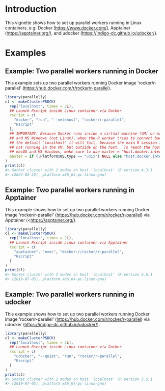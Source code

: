 <!--
%\VignetteIndexEntry{Parallel Workers Running in Linux Containers}
%\VignetteAuthor{Henrik Bengtsson}
%\VignetteKeyword{R}
%\VignetteKeyword{package}
%\VignetteKeyword{vignette}
%\VignetteKeyword{Docker}
%\VignetteKeyword{Apptainer}
%\VignetteEngine{parallelly::selfonly}
-->


# Introduction

This vignette shows how to set up parallel workers running in Linux
containers, e.g. Docker (<https://www.docker.com/>), Apptainer
(<https://apptainer.org/>), and udocker
(<https://indigo-dc.github.io/udocker/>).



# Examples

## Example: Two parallel workers running in Docker

This example sets up two parallel workers running Docker image
'rocker/r-parallel' (<https://hub.docker.com/r/rocker/r-parallel>).

```r
library(parallelly)
cl <- makeClusterPSOCK(
  rep("localhost", times = 2L),
  ## Launch Rscript inside Linux container via Docker
  rscript = c(
    "docker", "run", "--net=host", "rocker/r-parallel",
    "Rscript"
  ),
  ## IMPORTANT: Because Docker runs inside a virtual machine (VM) on macOS
  ## and MS Windows (not Linux), when the R worker tries to connect back to
  ## the default 'localhost' it will fail, because the main R session is
  ## not running in the VM, but outside on the host.  To reach the host on
  ## macOS and MS Windows, make sure to use master = "host.docker.internal"
  master = if (.Platform$OS.type == "unix") NULL else "host.docker.internal",
)
print(cl)
#> Socket cluster with 2 nodes on host 'localhost' (R version 4.3.3
#> (2024-02-29), platform x86_64-pc-linux-gnu)
```


## Example: Two parallel workers running in Apptainer

This example shows how to set up two parallel workers running Docker
image 'rocker/r-parallel'
(<https://hub.docker.com/r/rocker/r-parallel>) via Apptainer
(<<https://apptainer.org/>).

```r
library(parallelly)
cl <- makeClusterPSOCK(
  rep("localhost", times = 2L),
  ## Launch Rscript inside Linux container via Apptainer
  rscript = c(
    "apptainer", "exec", "docker://rocker/r-parallel",
    "Rscript"
  )
)
print(cl)
#> Socket cluster with 2 nodes on host 'localhost' (R version 3.6.1
#> (2019-07-05), platform x86_64-pc-linux-gnu)
```


## Example: Two parallel workers running in udocker

This example shows how to set up two parallel workers running Docker
image 'rocker/r-parallel'
(<https://hub.docker.com/r/rocker/r-parallel>) via udocker
(<https://indigo-dc.github.io/udocker/>).

```r
library(parallelly)
cl <- makeClusterPSOCK(
  rep("localhost", times = 2L),
  ## Launch Rscript inside Linux container via Docker
  rscript = c(
    "udocker", "--quiet", "run", "rocker/r-parallel",
    "Rscript"
  )
)
print(cl)
#> Socket cluster with 2 nodes on host 'localhost' (R version 3.6.1
#> (2019-07-05), platform x86_64-pc-linux-gnu)
```

